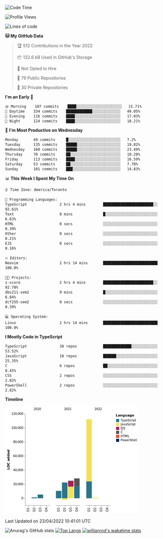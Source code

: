 <!--START_SECTION:waka-->
![Code Time](http://img.shields.io/badge/Code%20Time-210%20hrs%209%20mins-blue)

![Profile Views](http://img.shields.io/badge/Profile%20Views-14-blue)

![Lines of code](https://img.shields.io/badge/From%20Hello%20World%20I%27ve%20Written-203%20Thousand%20lines%20of%20code-blue)

**🐱 My GitHub Data** 

> 🏆 512 Contributions in the Year 2022
 > 
> 📦 132.6 kB Used in GitHub's Storage 
 > 
> 🚫 Not Opted to Hire
 > 
> 📜 79 Public Repositories 
 > 
> 🔑 30 Private Repositories  
 > 
**I'm an Early 🐤** 

```text
🌞 Morning    107 commits    ████░░░░░░░░░░░░░░░░░░░░░   15.71% 
🌆 Daytime    334 commits    ████████████░░░░░░░░░░░░░   49.05% 
🌃 Evening    116 commits    ████░░░░░░░░░░░░░░░░░░░░░   17.03% 
🌙 Night      124 commits    ████░░░░░░░░░░░░░░░░░░░░░   18.21%

```
📅 **I'm Most Productive on Wednesday** 

```text
Monday       49 commits     █░░░░░░░░░░░░░░░░░░░░░░░░   7.2% 
Tuesday      135 commits    █████░░░░░░░░░░░░░░░░░░░░   19.82% 
Wednesday    160 commits    █████░░░░░░░░░░░░░░░░░░░░   23.49% 
Thursday     70 commits     ██░░░░░░░░░░░░░░░░░░░░░░░   10.28% 
Friday       113 commits    ████░░░░░░░░░░░░░░░░░░░░░   16.59% 
Saturday     53 commits     ██░░░░░░░░░░░░░░░░░░░░░░░   7.78% 
Sunday       101 commits    ███░░░░░░░░░░░░░░░░░░░░░░   14.83%

```


📊 **This Week I Spent My Time On** 

```text
⌚︎ Time Zone: America/Toronto

💬 Programming Languages: 
TypeScript               2 hrs 4 mins        ███████████████████████░░   92.61% 
Text                     8 mins              █░░░░░░░░░░░░░░░░░░░░░░░░   6.63% 
HTML                     0 secs              ░░░░░░░░░░░░░░░░░░░░░░░░░   0.39% 
Other                    0 secs              ░░░░░░░░░░░░░░░░░░░░░░░░░   0.21% 
EJS                      0 secs              ░░░░░░░░░░░░░░░░░░░░░░░░░   0.16%

🔥 Editors: 
Neovim                   2 hrs 14 mins       █████████████████████████   100.0%

🐱‍💻 Projects: 
z-score                  2 hrs 4 mins        ███████████████████████░░   92.78% 
dbs211-sem2              9 mins              █░░░░░░░░░░░░░░░░░░░░░░░░   6.84% 
dcf255-sem2              0 secs              ░░░░░░░░░░░░░░░░░░░░░░░░░   0.39%

💻 Operating System: 
Linux                    2 hrs 14 mins       █████████████████████████   100.0%

```

**I Mostly Code in TypeScript** 

```text
TypeScript               38 repos            █████████████░░░░░░░░░░░░   53.52% 
JavaScript               18 repos            ██████░░░░░░░░░░░░░░░░░░░   25.35% 
C                        6 repos             ██░░░░░░░░░░░░░░░░░░░░░░░   8.45% 
CSS                      2 repos             ░░░░░░░░░░░░░░░░░░░░░░░░░   2.82% 
PowerShell               2 repos             ░░░░░░░░░░░░░░░░░░░░░░░░░   2.82%

```


**Timeline**

![Chart not found](https://raw.githubusercontent.com/wise-introvert/wise-introvert/master/charts/bar_graph.png) 


 Last Updated on 23/04/2022 10:41:01 UTC
<!--END_SECTION:waka-->

![Anurag's GitHub stats](https://github-readme-stats.vercel.app/api?username=wise-introvert&count_private=true&show_icons=true)
[![Top Langs](https://github-readme-stats.vercel.app/api/top-langs/?username=wise-introvert&langs_count=10)](https://github.com/anuraghazra/github-readme-stats)
[![willianrod's wakatime stats](https://github-readme-stats.vercel.app/api/wakatime?username=wiseintrovert)](https://github.com/anuraghazra/github-readme-stats)
